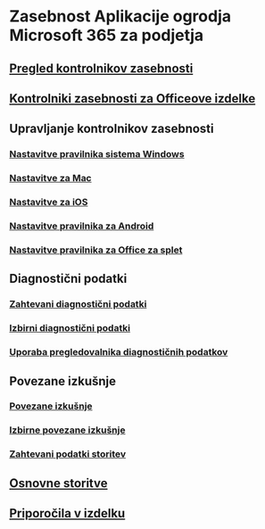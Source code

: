 # Zasebnost Aplikacije ogrodja Microsoft 365 za podjetja

## [Pregled kontrolnikov zasebnosti](overview-privacy-controls.md)
## [Kontrolniki zasebnosti za Officeove izdelke](products-versions-privacy-controls.md)

## Upravljanje kontrolnikov zasebnosti
### [Nastavitve pravilnika sistema Windows](manage-privacy-controls.md)
### [Nastavitve za Mac](mac-privacy-preferences.md)
### [Nastavitve za iOS](ios-privacy-preferences.md)
### [Nastavitve pravilnika za Android](android-privacy-controls.md)
### [Nastavitve pravilnika za Office za splet](office-web-privacy-controls.md)

## Diagnostični podatki
### [Zahtevani diagnostični podatki](required-diagnostic-data.md)
### [Izbirni diagnostični podatki](optional-diagnostic-data.md)
### [Uporaba pregledovalnika diagnostičnih podatkov](https://support.microsoft.com/office/cf761ce9-d805-4c60-a339-4e07f3182855)

## Povezane izkušnje
### [Povezane izkušnje](connected-experiences.md)
### [Izbirne povezane izkušnje](optional-connected-experiences.md)
### [Zahtevani podatki storitev](required-service-data.md)

## [Osnovne storitve](essential-services.md)
## [Priporočila v izdelku](in-product-recommendations.md)